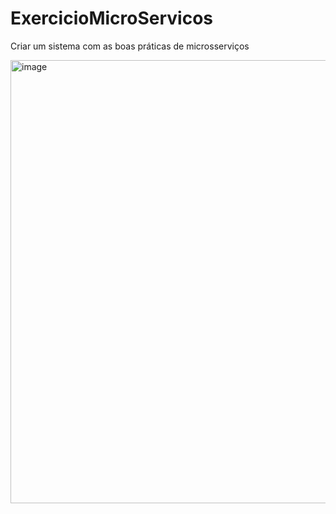 # ExercicioMicroServicos
Criar um sistema com as boas práticas de microsserviços


<img width="578" height="709" alt="image" src="https://github.com/user-attachments/assets/86afbce1-d495-4825-b61d-8c0c982418ad" />

